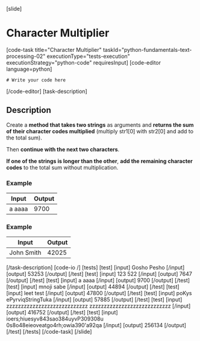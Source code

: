 [slide]
# Character Multiplier
[code-task title="Character Multiplier" taskId="python-fundamentals-text-processing-02" executionType="tests-execution" executionStrategy="python-code" requiresInput]
[code-editor language=python]
```
# Write your code here
```
[/code-editor]
[task-description]
## Description
Create a **method that takes two strings** as arguments and **returns the sum of their character codes multiplied** (multiply str1\[0\] with str2\[0\] and add to the total sum).

Then **continue with the next two characters**.

**If one of the strings is longer than the other**, **add the remaining character codes** to the total sum without multiplication.

### Example
| **Input** | **Output** |
| --- | --- |
| a aaaa | 9700 | 

### Example
| **Input** | **Output** |
| --- | --- |
| John Smith | 42025 | 

[/task-description]
[code-io /]
[tests]
[test]
[input]
Gosho Pesho
[/input]
[output]
53253
[/output]
[/test]
[test]
[input]
123 522
[/input]
[output]
7647
[/output]
[/test]
[test]
[input]
a aaaa
[/input]
[output]
9700
[/output]
[/test]
[test]
[input]
mnoji sabe
[/input]
[output]
44894
[/output]
[/test]
[test]
[input]
leet test
[/input]
[output]
47800
[/output]
[/test]
[test]
[input]
poKys ePyrviqStringTuka
[/input]
[output]
57885
[/output]
[/test]
[test]
[input]
zzzzzzzzzzzzzzzzzzzzzzzzzzzz zzzzzzzzzzzzzzzzzzzzzzzzzzzz
[/input]
[output]
416752
[/output]
[/test]
[test]
[input]
ioers;hiuesyv843sao384uyvP309308u 0s8o48eieoveatgo4rh;owia390'a92qa
[/input]
[output]
256134
[/output]
[/test]
[/tests]
[/code-task]
[/slide]
